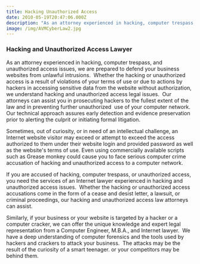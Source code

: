 ```yaml
---
title: Hacking Unauthorized Access
date: 2010-05-19T20:47:06.000Z
description: "As an attorney experienced in hacking, computer trespass, and unauthorized access issues, we are prepared to defend your business websites from unlawful intrusions.\_ Whether the hacking or unauthorized access is a result of violations of your terms of use or due to actions by hackers in accessing sensitive data from the website without authorization, we understand hacking and unauthorized access legal issues.\_"
image: /img/AVMCyberLaw2.jpg
---
```

### Hacking and Unauthorized Access Lawyer

As an attorney experienced in hacking, computer trespass, and unauthorized access issues, we are prepared to defend your business websites from unlawful intrusions.  Whether the hacking or unauthorized access is a result of violations of your terms of use or due to actions by hackers in accessing sensitive data from the website without authorization, we understand hacking and unauthorized access legal issues.  Our attorneys can assist you in prosecuting hackers to the fullest extent of the law and in preventing further unauthorized  use of your computer network.  Our technical approach assures early detection and evidence preservation prior to alerting the culprit or initiating formal litigation.

Sometimes, out of curiosity, or in need of an intellectual challenge, an Internet website visitor may exceed or attempt to exceed the access authorized to them under their website login and provided password as well as the website's terms of use. Even using commercially available scripts such as Grease monkey could cause you to face serious computer crime accusation of hacking and unauthorized access to a computer network.

If you are accused of hacking, computer trespass, or unauthorized access, you need the services of an Internet lawyer experienced in hacking and unauthorized access issues.  Whether the hacking or unauthorized access accusations come in the form of a cease and desist letter, a lawsuit, or criminal proceedings, our hacking and unauthorized access law attorneys can assist.

Similarly, if your business or your website is targeted by a hacker or a computer cracker, we can offer the unique knowledge and expert legal representation from a Computer Engineer, M.B.A., and Internet lawyer.  We have a deep understanding of computer forensics and the tools used by hackers and crackers to attack your business.  The attacks may be the result of the curiosity of a smart teenager. or your competitors may be behind them.
